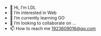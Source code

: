 - 👋 Hi, I’m LDL
- 👀 I’m interested in Web
- 🌱 I’m currently learning GO
- 💞️ I’m looking to collaborate on ...
- 📫 How to reach me 1923609016@qq.com

<!---
liao123-git/liao123-git is a ✨ special ✨ repository because its `README.md` (this file) appears on your GitHub profile.
You can click the Preview link to take a look at your changes.
--->
